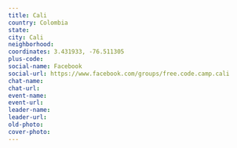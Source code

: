 ```yaml
---
title: Cali
country: Colombia
state: 
city: Cali
neighborhood: 
coordinates: 3.431933, -76.511305
plus-code:
social-name: Facebook
social-url: https://www.facebook.com/groups/free.code.camp.cali
chat-name:
chat-url:
event-name:
event-url:
leader-name:
leader-url:
old-photo: 
cover-photo:
---
```

